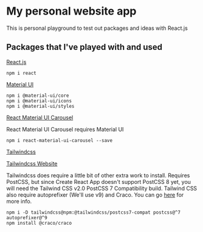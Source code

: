 # My personal website app

This is personal playground to test out packages and ideas with React.js

## Packages that I've played with and used

 [React.js](https://www.npmjs.com/package/react)
```shell
npm i react
```

[Material UI](https://www.npmjs.com/package/@material-ui/core)
```shell
npm i @material-ui/core
npm i @material-ui/icons
npm i @material-ui/styles
```

[React Material UI Carousel](https://www.npmjs.com/package/react-material-ui-carousel)

React Material UI Carousel requires Material UI
```shell
npm i react-material-ui-carousel --save
```

[Tailwindcss](https://www.npmjs.com/package/tailwindcss)

[Tailwindcss Website](https://tailwindcss.com/)

Tailwindcss does require a little bit of other extra work to install. Requires PostCSS, but since Create React App 
doesn't support PostCSS 8 yet, you will need the Tailwind CSS v2.0 PostCSS 7 Compatibility build. Tailwind CSS
also require autoprefixer (We'll use v9) and Craco. You can go [here](https://tailwindcss.com/docs/guides/create-react-app)
for more info.

```shell
npm i -D tailwindcss@npm:@tailwindcss/postcss7-compat postcss@^7 autoprefixer@^9
npm install @craco/craco

```
